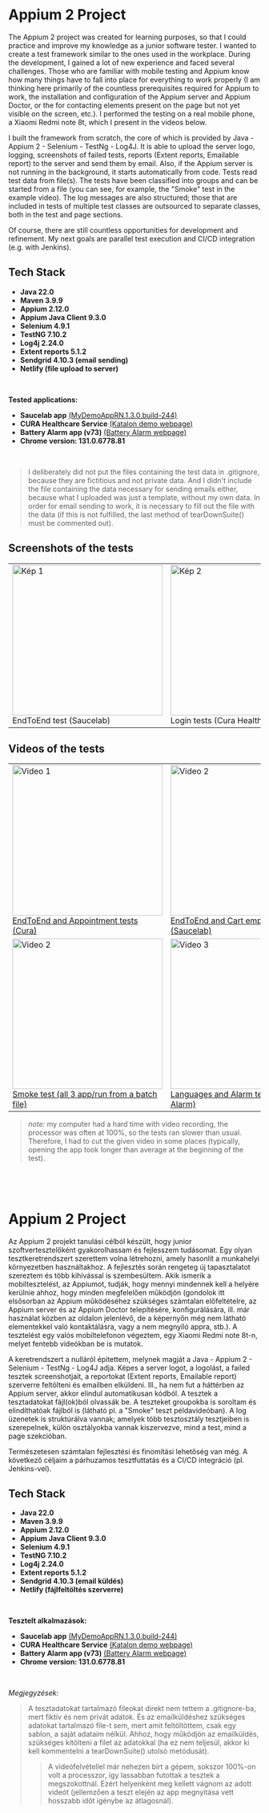 # Appium 2 Project
The Appium 2 project was created for learning purposes, so that I could practice and improve my knowledge as a junior software tester. I wanted to create a test framework similar to the ones used in the workplace. During the development, I gained a lot of new experience and faced several challenges. Those who are familiar with mobile testing and Appium know how many things have to fall into place for everything to work properly (I am thinking here primarily of the countless prerequisites required for Appium to work, the installation and configuration of the Appium server and Appium Doctor, or the for contacting elements present on the page but not yet visible on the screen, etc.). I performed the testing on a real mobile phone, a Xiaomi Redmi note 8t, which I present in the videos below.

I built the framework from scratch, the core of which is provided by Java - Appium 2 - Selenium - TestNg - Log4J. It is able to upload the server logo, logging, screenshots of failed tests, reports (Extent reports, Emailable report) to the server and send them by email. Also, if the Appium server is not running in the background, it starts automatically from code. Tests read test data from file(s). The tests have been classified into groups and can be started from a file (you can see, for example, the "Smoke" test in the example video). The log messages are also structured; those that are included in tests of multiple test classes are outsourced to separate classes, both in the test and page sections.

Of course, there are still countless opportunities for development and refinement. My next goals are parallel test execution and CI/CD integration (e.g. with Jenkins).

## Tech Stack
- **Java 22.0**
- **Maven 3.9.9**
- **Appium 2.12.0**
- **Appium Java Client 9.3.0**
- **Selenium 4.9.1**
- **TestNG 7.10.2**
- **Log4j 2.24.0**
- **Extent reports 5.1.2**
- **Sendgrid 4.10.3 (email sending)**
- **Netlify (file upload to server)**
<br>

**Tested applications:** 
- **Saucelab app** [(MyDemoAppRN.1.3.0.build-244)](https://github.com/saucelabs/my-demo-app-rn/releases/ "link title") <br>
- **CURA Healthcare Service** [(Katalon demo webpage)](https://katalon-demo-cura.herokuapp.com// "link title") <br>
- **Battery Alarm app (v73)** [(Battery Alarm webpage)](https://www.batteryalarm.app/ "link title")
- **Chrome version: 131.0.6778.81**
<br>

>I deliberately did not put the files containing the test data in .gitignore, because they are fictitious and not private data. And I didn't include the file containing the data necessary for sending emails either, because what I uploaded was just a template, without my own data. In order for email sending to work, it is necessary to fill out the file with the data (if this is not fulfilled, the last method of tearDownSuite() must be commented out).

## Screenshots of the tests
<table>
<tr>
<td>
<img src="https://github.com/user-attachments/assets/ab09e32f-1bd4-436a-acaf-0233c53d481f" alt="Kép 1" width="300"/>
<br>
EndToEnd test (Saucelab)
</td>
<td>
<img src="https://github.com/user-attachments/assets/4c24d286-97eb-4bbd-a281-610fb9269b27" alt="Kép 2" width="300"/>
<br>
Login tests (Cura Healthcare)
</td>
<td>
<img src="https://github.com/user-attachments/assets/2004eedb-2a4a-4710-9356-9cb9c6a750ee" alt="Kép 3" width="300"/>
<br>
Page access tests (Battery Alarm)
</td>
</tr>
</table>

## Videos of the tests
<table>
<tr>
<td>
<a href="https://www.youtube.com/watch?v=r-YOHGOQKfM">
<img src="https://img.youtube.com/vi/r-YOHGOQKfM/hqdefault.jpg" alt="Video 1" width="300" />
<br>
EndToEnd and Appointment tests (Cura)
</a>
</td>
<td>
<a href="https://www.youtube.com/watch?v=1mExaSGeGFo">
<img src="https://img.youtube.com/vi/1mExaSGeGFo/hqdefault.jpg" alt="Video 2" width="300" />
<br>
EndToEnd and Cart empt. tests (Saucelab)
</a>
</td>
<td>
<a href="https://www.youtube.com/watch?v=M16hOy4muHU">
<img src="https://img.youtube.com/vi/M16hOy4muHU/hqdefault.jpg" alt="Video 2" width="300" />
<br>
Dropd. and Feedb.popup tests (Saucelab)
</a>
</td>
</tr>
<tr>
<td>
<a href="https://www.youtube.com/watch?v=ou-usLqcfhA">
<img src="https://img.youtube.com/vi/ou-usLqcfhA/hqdefault.jpg" alt="Video 2" width="300" />
<br>
Smoke test (all 3 app/run from a batch file)
</a>
</td>
<td>
<a href="https://www.youtube.com/watch?v=VM3N6wN20q4">
<img src="https://img.youtube.com/vi/VM3N6wN20q4/hqdefault.jpg" alt="Video 3" width="300" />
<br>
Languages and Alarm tests (Battery Alarm)
</a>
</td>
<td>
<a href="https://www.youtube.com/watch?v=4P3-qimxOKI">
<img src="https://img.youtube.com/vi/4P3-qimxOKI/hqdefault.jpg" alt="Video 1" width="300" />
<br>
Logintests with Data Provider (Cura)
</a>
</td>
</tr>
</table>




>_note:_ my computer had a hard time with video recording, the processor was often at 100%, so the tests ran slower than usual. Therefore, I had to cut the given video in some places (typically, opening the app took longer than average at the beginning of the test).

#
#
<br>

# Appium 2 Project
Az Appium 2 projekt tanulási célból készült, hogy junior szoftvertesztelőként gyakorolhassam és fejlesszem tudásomat. Egy olyan tesztkeretrendszert szerettem volna létrehozni, amely hasonlít a munkahelyi környezetben használtakhoz. A fejlesztés során rengeteg új tapasztalatot szereztem és több kihívással is szembesültem. Akik ismerik a mobiltesztelést, az Appiumot, tudják, hogy mennyi mindennek kell a helyére kerülnie ahhoz, hogy minden megfelelően működjön (gondolok itt elsősorban az Appium működéséhez szükséges számtalan előfeltételre, az Appium server és az Appium Doctor telepítésére, konfigurálására, ill. már használat közben az oldalon jelenlévő, de a képernyőn még nem látható elementekkel való kontaktálásra, vagy a nem megnyíló appra, stb.). A tesztelést egy valós mobiltelefonon végeztem, egy Xiaomi Redmi note 8t-n, melyet fentebb videókban be is mutatok.

A keretrendszert a nulláról építettem, melynek magját a Java - Appium 2 - Selenium - TestNg - Log4J adja. Képes a server logot, a logolást, a failed tesztek screenshotjait, a reportokat (Extent reports, Emailable report) szerverre feltölteni és emailben elküldeni. Ill., ha nem fut a háttérben az Appium server, akkor elindul automatikusan kódból. A tesztek a tesztadatokat fájl(ok)ból olvassák be. A teszteket groupokba is soroltam és elindíthatóak fájlból is (látható pl. a "Smoke" teszt példavideóban). A log üzenetek is struktúrálva vannak; amelyek több tesztosztály tesztjeiben is szerepelnek, külön osztályokba vannak kiszervezve, mind a test, mind a page szekcióban.

Természetesen számtalan fejlesztési és finomítási lehetőség van még. A következő céljaim a párhuzamos tesztfuttatás és a CI/CD integráció (pl. Jenkins-vel).
<br>

## Tech Stack
- **Java 22.0**
- **Maven 3.9.9**
- **Appium 2.12.0**
- **Appium Java Client 9.3.0**
- **Selenium 4.9.1**
- **TestNG 7.10.2**
- **Log4j 2.24.0**
- **Extent reports 5.1.2**
- **Sendgrid 4.10.3 (email küldés)**
- **Netlify (fájlfeltöltés szerverre)**
<br>

**Tesztelt alkalmazások:** 
- **Saucelab app** [(MyDemoAppRN.1.3.0.build-244)](https://github.com/saucelabs/my-demo-app-rn/releases/ "link title") <br>
- **CURA Healthcare Service** [(Katalon demo webpage)](https://katalon-demo-cura.herokuapp.com// "link title") <br>
- **Battery Alarm app (v73)** [(Battery Alarm webpage)](https://www.batteryalarm.app/ "link title")
- **Chrome version: 131.0.6778.81**
<br>

_Megjegyzések:_
> A tesztadatokat tartalmazó fileokat direkt nem tettem a .gitignore-ba, mert fiktív és nem privát adatok. És az emailküldéshez szükséges adatokat tartalmazó file-t sem, mert amit feltöltöttem, csak egy sablon, a saját adataim nélkül. Ahhoz, hogy működjön az emailküldés, szükséges kitölteni a filet az adatokkal (ha ez nem teljesül, akkor ki kell kommentelni a tearDownSuite() utolsó metódusát).
>
>> A videófelvétellel már nehezen bírt a gépem, sokszor 100%-on volt a processzor, így lassabban futottak a tesztek a megszokottnál. Ezért helyenként meg kellett vágnom az adott videót (jellemzően a teszt elején az app megnyitása vett hosszabb időt igénybe az átlagosnál).
